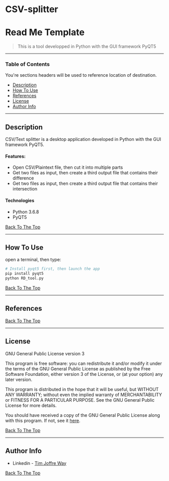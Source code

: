 # CSV-splitter

# Read Me Template

> This is a tool developped in Python with the GUI framework PyQT5

---

### Table of Contents
You're sections headers will be used to reference location of destination.

- [Description](#description)
- [How To Use](#how-to-use)
- [References](#references)
- [License](#license)
- [Author Info](#author-info)

---

## Description

CSV/Text splitter is a desktop application developed in Python with the GUI framework PyQT5. 

#### Features:

- Open CSV/Plaintext file, then cut it into multiple parts
- Get two files as input, then create a third output file that contains their difference
- Get two files as input, then create a third output file that contains their intersection



#### Technologies

- Python 3.6.8
- PyQT5

[Back To The Top](#read-me-template)

---

## How To Use
open a terminal, then type:

```bash
# Install pyqt5 first, then launch the app
pip install pyqt5
python RD_tool.py
```
[Back To The Top](#read-me-template)

---

## References
[Back To The Top](#read-me-template)

---

## License

GNU General Public License version 3

This program is free software: you can redistribute it and/or modify
it under the terms of the GNU General Public License as published by
the Free Software Foundation, either version 3 of the License, or
(at your option) any later version.

This program is distributed in the hope that it will be useful,
but WITHOUT ANY WARRANTY; without even the implied warranty of
MERCHANTABILITY or FITNESS FOR A PARTICULAR PURPOSE.  See the
GNU General Public License for more details.

You should have received a copy of the GNU General Public License
along with this program.  If not, see it [here](https://www.gnu.org/licenses/gpl-3.0.fr.html).

[Back To The Top](#read-me-template)

---

## Author Info

- Linkedin - [Tim Joffre Way](https://www.linkedin.com/in/tim-joffre-way-097aa695)

[Back To The Top](#read-me-template)
